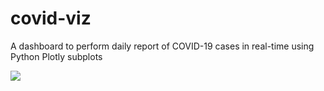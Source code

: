 # covid-viz
A dashboard to perform daily report of COVID-19 cases in real-time using Python Plotly subplots

<img src="../covid-viz/COVID19.png"></img>
